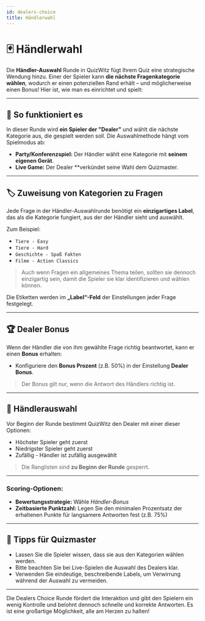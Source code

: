 ```yaml
---
id: dealers-choice
title: Händlerwahl
---
```


# 🃏 Händlerwahl

Die **Händler-Auswahl** Runde in QuizWitz fügt Ihrem Quiz eine strategische Wendung hinzu.
Einer der Spieler kann **die nächste Fragenkategorie wählen**, wodurch er einen potenziellen
Rand erhält – und möglicherweise einen Bonus! Hier ist, wie man es einrichtet und spielt:

---

## 🔧 So funktioniert es

In dieser Runde wird **ein Spieler der "Dealer"** und wählt die nächste Kategorie aus, die gespielt werden soll. Die Auswahlmethode hängt vom Spielmodus ab:

- **Party/Konferenzspiel:** Der Händler wählt eine Kategorie mit **seinem eigenen Gerät**.
- **Live Game:** Der Dealer \*\*verkündet seine Wahl dem Quizmaster.

---

## 🏷️ Zuweisung von Kategorien zu Fragen

Jede Frage in der Händler-Auswahlrunde benötigt ein **einzigartiges Label**, das als die Kategorie fungiert, aus der der Händler sieht und auswählt.

Zum Beispiel:

- `Tiere - Easy`
- `Tiere - Hard`
- `Geschichte - Spaß Fakten`
- `Filme - Action Classics`

> Auch wenn Fragen ein allgemeines Thema teilen, sollten sie dennoch einzigartig sein, damit die Spieler sie klar identifizieren und wählen können.

Die Etiketten werden im **„Label“-Feld** der Einstellungen jeder Frage festgelegt.

---

## 🏆 Dealer Bonus

Wenn der Händler die von ihm gewählte Frage richtig beantwortet, kann er einen **Bonus** erhalten:

- Konfiguriere den **Bonus Prozent** (z.B. 50%) in der Einstellung **Dealer Bonus**.

> Der Bonus gilt nur, wenn die Antwort des Händlers richtig ist.

---

## 👑 Händlerauswahl

Vor Beginn der Runde bestimmt QuizWitz den Dealer mit einer dieser Optionen:

- Höchster Spieler geht zuerst
- Niedrigster Spieler geht zuerst
- Zufällig - Händler ist zufällig ausgewählt

> Die Ranglisten sind **zu Beginn der Runde** gesperrt.

---

### Scoring-Optionen:

- **Bewertungsstrategie:** Wähle _Händler-Bonus_
- **Zeitbasierte Punktzahl:** Legen Sie den minimalen Prozentsatz der erhaltenen Punkte für langsamere Antworten fest (z.B. 75%)

---

## 📝 Tipps für Quizmaster

- Lassen Sie die Spieler wissen, dass sie aus den Kategorien wählen werden.
- Bitte beachten Sie bei Live-Spielen die Auswahl des Dealers klar.
- Verwenden Sie eindeutige, beschreibende Labels, um Verwirrung während der Auswahl zu vermeiden.

---

Die Dealers Choice Runde fördert die Interaktion und gibt den Spielern ein wenig Kontrolle und belohnt dennoch schnelle und korrekte Antworten. Es ist eine großartige Möglichkeit, alle am Herzen zu halten!

